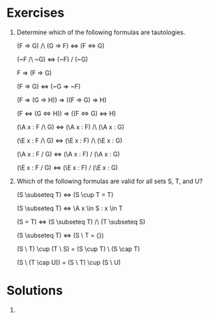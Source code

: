# Exercises

1. Determine which of the following formulas are tautologies.

   (F => G) /\ (G => F) <=> (F <=> G)
   
   (~F /\ ~G) <=> (~F) \/ (~G)
   
   F => (F => G)
   
   (F => G) <=> (~G => ~F)

   (F => (G => H)) => ((F => G) => H) 

   (F <=> (G <=> H)) => ((F <=> G) <=> H) 
   
   (\A x : F /\ G) <=> (\A x : F)  /\ (\A x : G) 

   (\E x : F /\ G) <=> (\E x : F)  /\ (\E x : G) 
   
   (\A x : F \/ G) <=> (\A x : F)  \/ (\A x : G) 

   (\E x : F \/ G) <=> (\E x : F)  \/ (\E x : G) 
   

2. Which of the following formulas are valid for all sets S, T, and U?

   (S \subseteq T) <=> (S \cup T = T)

   (S \subseteq T) <=> \A x \in S : x \in T
   
   (S = T) <=> (S \subseteq T) /\ (T \subseteq S)

   (S \subseteq T) <=> (S \ T = {})

   (S \ T) \cup (T \ S) = (S \cup T) \ (S \cap T)

   (S \ (T \cap U)) = (S \ T) \cup (S \ U)

# Solutions

1.



